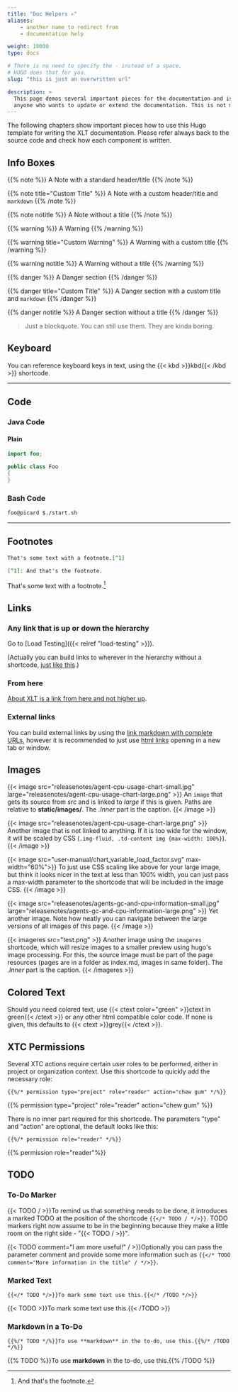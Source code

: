 ```yaml
---
title: "Doc Helpers ✍️"
aliases:
    - another name to redirect from
    - documentation help

weight: 10000
type: docs

# There is no need to specify the - instead of a space, 
# HUGO does that for you.
slug: "this is just an overwritten url"

description: >
  This page demos several important pieces for the documentation and is meant to support
  anyone who wants to update or extend the documentation. This is not material for XLT.
---
```

The following chapters show important pieces how to use this Hugo template for writing the XLT documentation. Please refer always back to the source code and check how each component is written. 

## Info Boxes
{{% note %}}
A Note with a standard header/title
{{% /note %}}

{{% note title="Custom Title" %}}
A Note with a custom header/title and `markdown`
{{% /note %}}

{{% note notitle %}}
A Note without a title
{{% /note %}}

{{% warning %}}
A Warning
{{% /warning %}}

{{% warning title="Custom Warning" %}}
A Warning with a custom title
{{% /warning %}}

{{% warning notitle %}}
A Warning without a title
{{% /warning %}}

{{% danger %}}
A Danger section
{{% /danger %}}

{{% danger title="Custom Title" %}}
A Danger section with a custom title and `markdown`
{{% /danger %}}

{{% danger notitle %}}
A Danger section without a title
{{% /danger %}}

> Just a blockquote. You can still use them. They are kinda boring.

## Keyboard
You can reference keyboard keys in text, using the {{< kbd >}}kbd{{< /kbd >}} shortcode.

---
## Code

### Java Code
#### Plain

```java
import foo;

public class Foo
{
}
```

### Bash Code
```bash
foo@picard $./start.sh
```

----
## Footnotes

```markdown
That's some text with a footnote.[^1]

[^1]: And that's the footnote.
```
That's some text with a footnote.[^1]

[^1]: And that's the footnote.


## Links
### Any link that is up or down the hierarchy
Go to [Load Testing]({{< relref "load-testing" >}}).

(Actually you can build links to wherever in the hierarchy without a shortcode, [just like this](../../load-testing).)

### From here
[About XLT is a link from here and not higher up](../10-history).

### External links
You can build external links by using the [link markdown with complete URLs](https://github.com/Xceptance), however it is recommended to just use <a href="https://github.com/Xceptance" target="_blank">html links</a> opening in a new tab or window.

## Images
{{< image src="releasenotes/agent-cpu-usage-chart-small.jpg" large="releasenotes/agent-cpu-usage-chart-large.png" >}}
An `image` that gets its source from *src* and is linked to *large* if this is given. Paths are relative to **static/images/**. The *.Inner* part is the caption.
{{< /image >}}

{{< image src="releasenotes/agent-cpu-usage-chart-large.png" >}}
Another image that is not linked to anything. If it is too wide for the window, it will be scaled by CSS (`.img-fluid, .td-content img {max-width: 100%}`). 
{{< /image >}}

{{< image src="user-manual/chart_variable_load_factor.svg" max-width="60%">}}
To just use CSS scaling like above for your large image, but think it looks nicer in the text at less than 100% width, you can just pass a max-width parameter to the shortcode that will be included in the image CSS.
{{< /image >}}

{{< image src="releasenotes/agents-gc-and-cpu-information-small.jpg" large="releasenotes/agents-gc-and-cpu-information-large.png" >}}
Yet another image. Note how neatly you can navigate between the large versions of all images of this page.
{{< /image >}}

{{< imageres src="test.png" >}}
Another image using the `imageres` shortcode, which will resize images to a smaller preview using hugo's image processing. For this, the source image must be part of the page resources (pages are in a folder as index.md, images in same folder). The *.Inner* part is the caption.
{{< /imageres >}}

## Colored Text
Should you need colored text, use {{< ctext color="green" >}}ctext in green{{< /ctext >}} or any other html compatible color code. If none is given, this defaults to {{< ctext >}}grey{{< /ctext >}}.

## XTC Permissions

Several XTC actions require certain user roles to be performed, either in project or organization context. Use this shortcode to quickly add the necessary role:

```
{{%/* permission type="project" role="reader" action="chew gum" */%}}
```

{{% permission type="project" role="reader" action="chew gum" %}}

There is no inner part required for this shortcode. The parameters "type" and "action" are optional, the default looks like this:

```
{{%/* permission role="reader" */%}}
```

{{% permission role="reader"%}}


## TODO
### To-Do Marker
{{< TODO / >}}To remind us that something needs to be done, it introduces a marked TODO at the position of the shortcode `{{</* TODO / */>}}`. TODO markers right now assume to be in the beginning because they make a little room on the right side - "{{< TODO / >}}".

{{< TODO comment="I am more useful!" / >}}Optionally you can pass the parameter comment and provide some more information such as `{{</* TODO comment="More information in the title" / */>}}`.

### Marked Text
```
{{</* TODO */>}}To mark some text use this.{{</* /TODO */>}}
```
{{< TODO >}}To mark some text use this.{{< /TODO >}}


### Markdown in a To-Do
```
{{%/* TODO */%}}To use **markdown** in the to-do, use this.{{%/* /TODO */%}}
```
{{% TODO %}}To use **markdown** in the to-do, use this.{{% /TODO %}}